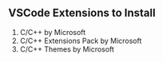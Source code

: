 ## VSCode Extensions to Install
1. C/C++ by Microsoft
2. C/C++ Extensions Pack by Microsoft
3. C/C++ Themes by Microsoft